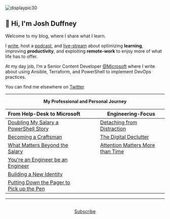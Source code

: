 ![displaypic30](/img/displaypic30.png)

## 👋 Hi, I'm Josh Duffney

Welcome to my blog, where I share what I learn.

I [write](/posts), host a [podcast](perspectivesintech.com), and [live-stream](https://www.twitch.tv/duffney) about optimizing **learning**, improving **productivity**, and exploiting **remote-work** to enjoy more of what life has to offer.

At my day job, I’m a Senior Content Developer [@Microsoft](https://twitter.com/Microsoft) where I write about using Ansible, Terraform, and PowerShell to implement DevOps practices.

You can find me elsewhere on [Twitter](https://twitter.com/joshduffney).

---

<div align="center">
<b>My Professional and Personal Journey</b>
</div>


|**From Help-Desk to Microsoft**|<img width=50/>|**Engineering-Focus**|
|---	|---	|---	|
|[Doubling My Salary a PowerShell Story](/doubling-my-salary-a-powershell-story/)|   	|[Detaching from Distraction](/detaching-from-distraction/)|
|[Becoming a Craftsman](/becoming-a-craftsman)||[The Digital Declutter](/the-digital-declutter/)|
|[What Matters Beyond the Salary](/what-matters-beyond-the-salary)|   	|[Attention Matters More than Time](/attention-matters-more-than-time/)|
|[You're an Engineer be an Engineer](/youre-an-engineer-be-an-engineer)|   	|   	|
|[Building a New Identity](https://duffney.io/building-a-new-identity/)|   	|   	|
|[Putting Down the Pager to Pick up the Pen](https://duffney.io/putting-down-the-pager-to-pick-up-the-pen/)|||

---

<br>

<div align="center">
<a href="https://duffney.substack.com/">Subscribe</a>
</div>

<br>